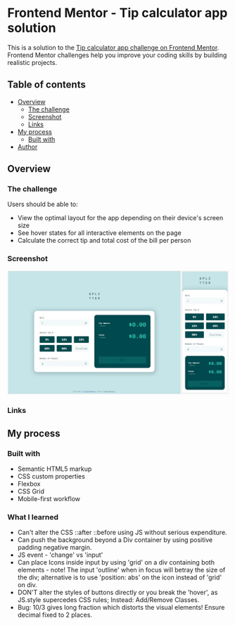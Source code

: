 # Frontend Mentor - Tip calculator app solution

This is a solution to the [Tip calculator app challenge on Frontend Mentor](https://www.frontendmentor.io/challenges/tip-calculator-app-ugJNGbJUX). Frontend Mentor challenges help you improve your coding skills by building realistic projects.

## Table of contents

- [Overview](#overview)
  - [The challenge](#the-challenge)
  - [Screenshot](#screenshot)
  - [Links](#links)
- [My process](#my-process)
  - [Built with](#built-with)
- [Author](#author)

## Overview

### The challenge

Users should be able to:

- View the optimal layout for the app depending on their device's screen size
- See hover states for all interactive elements on the page
- Calculate the correct tip and total cost of the bill per person

### Screenshot

![](./screenshot.jpg)

### Links

## My process

### Built with

- Semantic HTML5 markup
- CSS custom properties
- Flexbox
- CSS Grid
- Mobile-first workflow

### What I learned

- Can't alter the CSS ::after ::before using JS without serious expenditure.
- Can push the background beyond a Div container by using positive padding negative margin.
- JS event - 'change' vs 'input'
- Can place Icons inside input by using 'grid' on a div containing both elements - note! The input 'outline'
  when in focus will betray the size of the div; alternative is to use 'position: abs' on the icon instead of 'grid'
  on div.
- DON'T alter the styles of buttons directly or you break the 'hover', as JS.style supercedes CSS rules;
    Instead: Add/Remove Classes.
- Bug: 10/3 gives long fraction which distorts the visual elements! Ensure decimal fixed to 2 places.

